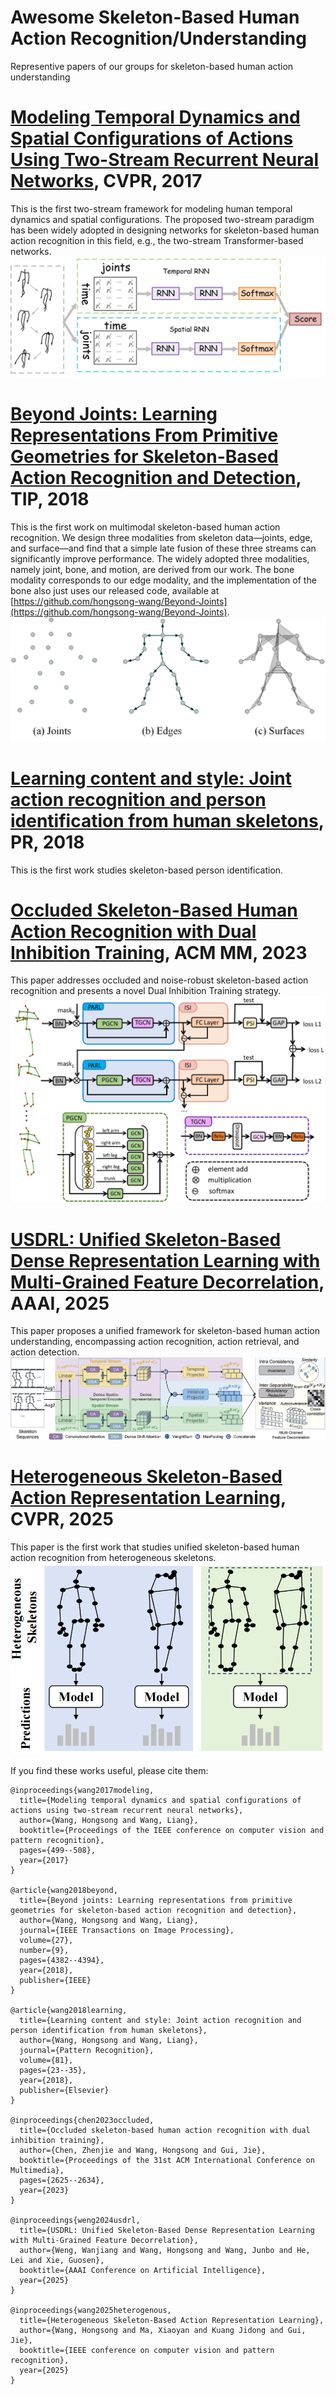 #  Awesome Skeleton-Based Human Action Recognition/Understanding
Representive papers of our groups for skeleton-based human action understanding

# [Modeling Temporal Dynamics and Spatial Configurations of Actions Using Two-Stream Recurrent Neural Networks](https://github.com/hongsong-wang/skeleton_action_awesome/blob/main/Modeling%20Temporal%20Dynamics%20and%20Spatial%20Configurations%20of%20Actions%20Using%20Two-Stream%20Recurrent%20Neural%20Networks.pdf), CVPR, 2017
This is the first two-stream framework for modeling human temporal dynamics and spatial configurations. The proposed two-stream paradigm has been widely adopted in designing networks for skeleton-based human action recognition in this field, e.g., the two-stream Transformer-based networks.
![Two-stream RNN pipeline](images/two_stream.jpg)

# [Beyond Joints: Learning Representations From Primitive Geometries for Skeleton-Based Action Recognition and Detection](https://github.com/hongsong-wang/skeleton_action_awesome/blob/main/Beyond_Joints_Learning_Representations_From_Primitive_Geometries_for_Skeleton-Based_Action_Recognition_and_Detection.pdf), TIP, 2018
This is the first work on multimodal skeleton-based human action recognition. We design three modalities from skeleton data—joints, edge, and surface—and find that a simple late fusion of these three streams can significantly improve performance. The widely adopted three modalities, namely joint, bone, and motion, are derived from our work. The bone modality corresponds to our edge modality, and the implementation of the bone also just uses our released code, available at [https://github.com/hongsong-wang/Beyond-Joints](https://github.com/hongsong-wang/Beyond-Joints). 
![Three modalities of human skeletons](images/edge_face.jpg)

# [Learning content and style: Joint action recognition and person identification from human skeletons](https://github.com/hongsong-wang/skeleton_action_awesome/blob/main/Learning%20content%20and%20style%20Joint%20action%20recognition%20and%20person%20identification%20from%20human%20skeletons.pdf), PR, 2018
This is the first work studies skeleton-based person identification.

# [Occluded Skeleton-Based Human Action Recognition with Dual Inhibition Training](https://github.com/hongsong-wang/skeleton_action_awesome/blob/main/Occluded%20Skeleton-Based%20Human%20Action%20Recognition%20with%20Dual%20Inhibition%20Training.pdf), ACM MM, 2023
This paper addresses occluded and noise-robust skeleton-based action recognition and presents a novel Dual Inhibition Training strategy.
![Part-Aware GCN for occluded skeleton-based representation learning](images/PDGCN.png)

# [USDRL: Unified Skeleton-Based Dense Representation Learning with Multi-Grained Feature Decorrelation](https://github.com/wengwanjiang/USDRL/tree/main), AAAI, 2025
This paper proposes a unified framework for skeleton-based human action understanding, encompassing action recognition, action retrieval, and action detection.
![unified dense representation learning framework](images/aaai25.png)

# [Heterogeneous Skeleton-Based Action Representation Learning](https://cvpr.thecvf.com/virtual/2025/poster/32563), CVPR, 2025
This paper is the first work that studies unified skeleton-based human action recognition from heterogeneous skeletons.
![unified heterogeneous skeleton-based action recognition](images/cvpr25.png)

If you find these works useful, please cite them:
```
@inproceedings{wang2017modeling,
  title={Modeling temporal dynamics and spatial configurations of actions using two-stream recurrent neural networks},
  author={Wang, Hongsong and Wang, Liang},
  booktitle={Proceedings of the IEEE conference on computer vision and pattern recognition},
  pages={499--508},
  year={2017}
}

@article{wang2018beyond,
  title={Beyond joints: Learning representations from primitive geometries for skeleton-based action recognition and detection},
  author={Wang, Hongsong and Wang, Liang},
  journal={IEEE Transactions on Image Processing},
  volume={27},
  number={9},
  pages={4382--4394},
  year={2018},
  publisher={IEEE}
}

@article{wang2018learning,
  title={Learning content and style: Joint action recognition and person identification from human skeletons},
  author={Wang, Hongsong and Wang, Liang},
  journal={Pattern Recognition},
  volume={81},
  pages={23--35},
  year={2018},
  publisher={Elsevier}
}

@inproceedings{chen2023occluded,
  title={Occluded skeleton-based human action recognition with dual inhibition training},
  author={Chen, Zhenjie and Wang, Hongsong and Gui, Jie},
  booktitle={Proceedings of the 31st ACM International Conference on Multimedia},
  pages={2625--2634},
  year={2023}
}

@inproceedings{weng2024usdrl,
  title={USDRL: Unified Skeleton-Based Dense Representation Learning with Multi-Grained Feature Decorrelation},
  author={Weng, Wanjiang and Wang, Hongsong and Wang, Junbo and He, Lei and Xie, Guosen},
  booktitle={AAAI Conference on Artificial Intelligence},
  year={2025}
}

@inproceedings{wang2025heterogenous,
  title={Heterogeneous Skeleton-Based Action Representation Learning},
  author={Wang, Hongsong and Ma, Xiaoyan and Kuang Jidong and Gui, Jie},
  booktitle={IEEE conference on computer vision and pattern recognition},
  year={2025}
}


```
